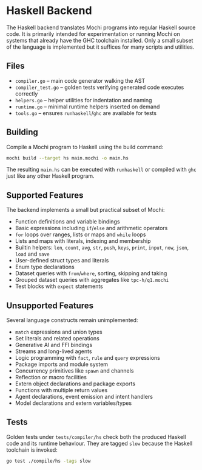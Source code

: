 # Haskell Backend

The Haskell backend translates Mochi programs into regular Haskell source code. It is primarily intended for experimentation or running Mochi on systems that already have the GHC toolchain installed. Only a small subset of the language is implemented but it suffices for many scripts and utilities.

## Files

- `compiler.go` – main code generator walking the AST
- `compiler_test.go` – golden tests verifying generated code executes correctly
- `helpers.go` – helper utilities for indentation and naming
- `runtime.go` – minimal runtime helpers inserted on demand
- `tools.go` – ensures `runhaskell`/`ghc` are available for tests

## Building

Compile a Mochi program to Haskell using the build command:

```bash
mochi build --target hs main.mochi -o main.hs
```

The resulting `main.hs` can be executed with `runhaskell` or compiled with `ghc` just like any other Haskell program.

## Supported Features

The backend implements a small but practical subset of Mochi:

- Function definitions and variable bindings
- Basic expressions including `if`/`else` and arithmetic operators
- `for` loops over ranges, lists or maps and `while` loops
- Lists and maps with literals, indexing and membership
- Builtin helpers: `len`, `count`, `avg`, `str`, `push`, `keys`, `print`, `input`, `now`, `json`, `load` and `save`
- User-defined struct types and literals
- Enum type declarations
- Dataset queries with `from`/`where`, sorting, skipping and taking
- Grouped dataset queries with aggregates like `tpc-h/q1.mochi`
- Test blocks with `expect` statements

## Unsupported Features

Several language constructs remain unimplemented:

- `match` expressions and union types
- Set literals and related operations
- Generative AI and FFI bindings
- Streams and long-lived agents
- Logic programming with `fact`, `rule` and `query` expressions
- Package imports and module system
- Concurrency primitives like `spawn` and channels
- Reflection or macro facilities
- Extern object declarations and package exports
- Functions with multiple return values
- Agent declarations, event emission and intent handlers
- Model declarations and extern variables/types

## Tests

Golden tests under `tests/compiler/hs` check both the produced Haskell code and its runtime behaviour. They are tagged `slow` because the Haskell toolchain is invoked:

```bash
go test ./compile/hs -tags slow
```
